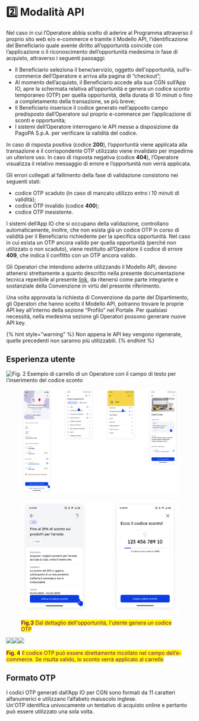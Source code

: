 # 2️⃣ Modalità API

Nel caso in cui l’Operatore abbia scelto di aderire al Programma attraverso il proprio sito web e/o e-commerce e tramite il Modello API, l’identificazione del Beneficiario quale avente diritto all’opportunità coincide con l’applicazione o il riconoscimento dell’opportunità medesima in fase di acquisto, attraverso i seguenti passaggi:

* Il Beneficiario seleziona il bene/servizio, oggetto dell'opportunità, sull’e-commerce dell’Operatore e arriva alla pagina di “checkout”;&#x20;
* Al momento dell’acquisto, il Beneficiario accede alla sua CGN sull’App IO, apre la schermata relativa all’opportunità e genera un codice sconto temporaneo (OTP) per quella opportunità, della durata di 10 minuti o fino a completamento della transazione, se più breve;
* Il Beneficiario inserisce il codice generato nell’apposito campo predisposto dall’Operatore sul proprio e-commerce per l’applicazione di sconti e opportunità;&#x20;
* I sistemi dell’Operatore interrogano le API messe a disposizione da PagoPA S.p.A. per verificare la validità del codice.

In caso di risposta positiva (codice **200**), l’opportunità viene applicata alla transazione e il corrispondente OTP utilizzato viene invalidato per impedirne un ulteriore uso. In caso di risposta negativa (codice **404**), l’Operatore visualizza il relativo messaggio di errore e l’opportunità non verrà applicata.&#x20;

Gli errori collegati al fallimento della fase di validazione consistono nei seguenti stati:

* codice OTP scaduto (in caso di mancato utilizzo entro i 10 minuti di validità);&#x20;
* codice OTP invalido (codice **400**);&#x20;
* codice OTP inesistente.

I sistemi dell’App IO che si occupano della validazione, controllano automaticamente, inoltre, che non esista già un codice OTP in corso di validità per il Beneficiario richiedente per la specifica opportunità. Nel caso in cui esista un OTP ancora valido per quella opportunità (perché non utilizzato o non scaduto), viene restituito all’Operatore il codice di errore **409**, che indica il conflitto con un OTP ancora valido.

Gli Operatori che intendono aderire utilizzando il Modello API, devono attenersi strettamente a quanto descritto nella presente documentazione tecnica reperibile al presente [link](https://redocly.github.io/redoc/?url=https://raw.githubusercontent.com/pagopa/io-functions-cgn-merchant/master/openapi/index.yaml), da ritenersi come parte integrante e sostanziale della Convenzione in virtù del presente riferimento.

Una volta approvata la richiesta di Convenzione da parte del Dipartimento, gli Operatori che hanno scelto il Modello API, potranno trovare le proprie API key all’interno della sezione “Profilo” nel Portale. Per qualsiasi necessità, nella medesima sezione gli Operatori possono generare nuove API key.

{% hint style="warning" %}
Non appena le API key vengono rigenerate, quelle precedenti non saranno più utilizzabili.
{% endhint %}

## Esperienza utente

<div align="left">

<img src="https://lh4.googleusercontent.com/_iR6quYVoorF1pW26p1O228-EUEZ5gkyMmkBXliPOUvsw23P7STZjajQHnkgNKSPjHHof0CyqA8O8dQWnGTPF7rp0KrNIFeCsbFPitqSlubXg7CYmS1JIyfHXgv8OYWsr27mUMA" alt="Fig. 2 Esempio di carrello di un Operatore con il campo di testo per l’inserimento del codice sconto">

</div>

<figure><img src="../../.gitbook/assets/image (5).png" alt=""><figcaption></figcaption></figure>

<figure><img src="../../.gitbook/assets/image (6).png" alt=""><figcaption><p><mark style="color:purple;"><strong>Fig.3</strong> Dal dettaglio dell'opportunità, l'utente genera un codice OTP</mark></p></figcaption></figure>



![](../../.gitbook/assets/OTP\_01.png)![](../../.gitbook/assets/OTP\_02.png)![](../../.gitbook/assets/OTP\_03.png)

<mark style="color:purple;">**Fig. 4**</mark> <mark style="color:purple;"></mark><mark style="color:purple;">Il codice OTP può essere direttamente incollato nel campo dell’e-commerce. Se risulta valido, lo sconto verrà applicato al carrello</mark>

## Formato OTP

I codici OTP generati dall’App IO per CGN sono formati da 11 caratteri alfanumerici e utilizzano l’alfabeto maiuscolo inglese.\
Un'OTP identifica univocamente un tentativo di acquisto online e pertanto può essere utilizzato una sola volta.
